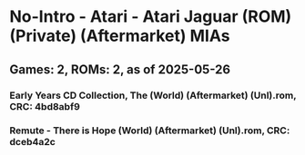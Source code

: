# No-Intro - Atari - Atari Jaguar (ROM) (Private) (Aftermarket) MIAs
## Games: 2, ROMs: 2, as of 2025-05-26

### Early Years CD Collection, The (World) (Aftermarket) (Unl).rom, CRC: 4bd8abf9
### Remute - There is Hope (World) (Aftermarket) (Unl).rom, CRC: dceb4a2c
